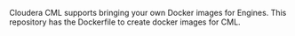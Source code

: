 Cloudera CML supports bringing your own Docker images for Engines. This repository has the Dockerfile to create docker images for CML. 
